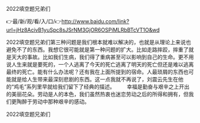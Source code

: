 2022填空题兄弟们

👉最/新/观/看/入/口/👉http://www.baidu.com/link?url=jHz8AcivB1yuSpc8sJSrNM3GjOR6OSPiMLRbBTcVT1O&wd

2022填空题兄弟们第三种问题是我们根本就难以解决的，也就是从理论上来说也避免不了的东西。我想它很可能就是第一种问题的扩大。比如走路摔跤，摔重了就是天大的事故。比如我们生病，我们得了重病甚至可以影响到自己的生命。更不用说人生来就是要死的，一个人逃离了今天的死亡逃离了明天的死亡但还是难以逃离最终的死亡。能有什么办法呢？还有我在上面所提到的宿命。人最琐屑的东西也可能就是给人生带来最深刻悲剧的东西。这一点我就不再说了，刘震云先生在他的“鸡毛”系列里早就给我们留下了经典的描述。
　　幸福是勤奋与艰辛之上开出的美丽花朵。劳动是人的本色，我们虽然热衷也迷恋劳动之后的所得和拥有，但我们更陶醉于劳动中那种艰辛的感动。


2022填空题兄弟们
